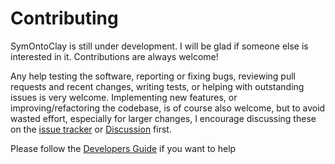 # Contributing
<div><div><p>
SymOntoClay is still under development. 
I will be glad if someone else is interested in it.
Contributions are always welcome!
</p>

<p>
Any help testing the software, reporting or fixing bugs, reviewing pull requests and recent changes, writing tests, or helping with outstanding issues is very welcome. 
Implementing new features, or improving/refactoring the codebase, is of course also welcome, but to avoid wasted effort, especially for larger changes, I encourage discussing these on the <a href='https://github.com/Symontoclay/SymOntoClay/issues'>issue tracker</a> or <a href='https://github.com/Symontoclay/SymOntoClay/discussions'>Discussion</a> first.
</p>

<p>
Please follow the <a href='/dev/contributing.html'>Developers Guide</a> if you want to help
</p>
</div></div>